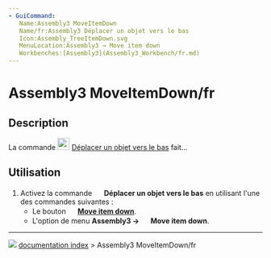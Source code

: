 ```yaml
---
- GuiCommand:
   Name:Assembly3 MoveItemDown
   Name/fr:Assembly3 Déplacer un objet vers le bas
   Icon:Assembly_TreeItemDown.svg‎‎
   MenuLocation:Assembly3 → Move item down
   Workbenches:[Assembly3](Assembly3_Workbench/fr.md)
---
```


# Assembly3 MoveItemDown/fr

## Description

La commande <img alt="" src=images/Assembly_TreeItemDown.svg  style="width:24px;"> [Déplacer un objet vers le bas](Assembly3_MoveItemDown/fr.md) fait\...

## Utilisation

1.  Activez la commande <img alt="" src=images/Assembly_TreeItemDown.svg  style="width:16px;"> **Déplacer un objet vers le bas** en utilisant l\'une des commandes suivantes :
    -   Le bouton **<img src="images/Assembly_TreeItemDown.svg" width=16px> [Move item down](Assembly3_MoveItemDown/fr.md)**.
    -   L\'option de menu **Assembly3 → <img src="images/Assembly_TreeItemDown.svg" width=16px> Move item down**.



---
![](images/Button_right.svg) [documentation index](../README.md) > Assembly3 MoveItemDown/fr

